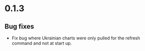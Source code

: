 # 0.1.3

## Bug fixes
* Fix bug where Ukrainian charts were only pulled for the refresh command
and not at start up.
